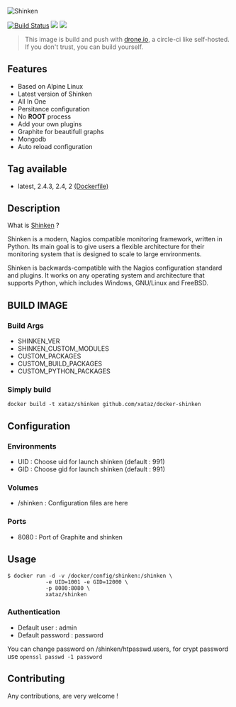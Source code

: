 ![Shinken](http://www.shinken-monitoring.org/img/LogoFrameworkBlack.png)

[![Build Status](https://drone.xataz.net/api/badges/xataz/docker-shinken/status.svg)](https://drone.xataz.net/xataz/docker-shinken)
[![](https://images.microbadger.com/badges/image/xataz/shinken.svg)](https://microbadger.com/images/xataz/shinken "Get your own image badge on microbadger.com")
[![](https://images.microbadger.com/badges/version/xataz/shinken.svg)](https://microbadger.com/images/xataz/shinken "Get your own version badge on microbadger.com")

> This image is build and push with [drone.io](https://github.com/drone/drone), a circle-ci like self-hosted.
> If you don't trust, you can build yourself.

## Features
* Based on Alpine Linux
* Latest version of Shinken
* All In One
* Persitance configuration
* No **ROOT** process
* Add your own plugins
* Graphite for beautifull graphs
* Mongodb
* Auto reload configuration

## Tag available
* latest, 2.4.3, 2.4, 2 [(Dockerfile)](https://github.com/xataz/docker-shinken)

## Description
What is [Shinken](http://www.shinken-monitoring.org/) ?

Shinken is a modern, Nagios compatible monitoring framework, written in Python. Its main goal is to give users a flexible architecture for their monitoring system that is designed to scale to large environments.

Shinken is backwards-compatible with the Nagios configuration standard and plugins. It works on any operating system and architecture that supports Python, which includes Windows, GNU/Linux and FreeBSD.

## BUILD IMAGE
### Build Args
* SHINKEN_VER
* SHINKEN_CUSTOM_MODULES
* CUSTOM_PACKAGES
* CUSTOM_BUILD_PACKAGES
* CUSTOM_PYTHON_PACKAGES


### Simply build
```shell
docker build -t xataz/shinken github.com/xataz/docker-shinken
```

## Configuration
### Environments
* UID : Choose uid for launch shinken (default : 991)
* GID : Choose gid for launch shinken (default : 991)

### Volumes
* /shinken : Configuration files are here

### Ports
* 8080 : Port of Graphite and shinken

## Usage
```shell
$ docker run -d -v /docker/config/shinken:/shinken \
            -e UID=1001 -e GID=12000 \
            -p 8080:8080 \
            xataz/shinken
```

### Authentication
* Default user : admin
* Default password : password

You can change password on /shinken/htpasswd.users, for crypt password use `openssl passwd -1 password`

## Contributing
Any contributions, are very welcome !